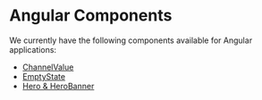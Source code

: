 # Angular Components
We currently have the following components available for Angular applications:

- [ChannelValue](https://github.com/pxblue/component-library/blob/dev/angular/docs/ChannelValue.md)
- [EmptyState](https://github.com/pxblue/component-library/blob/dev/angular/docs/EmptyState.md)
- [Hero & HeroBanner](https://github.com/pxblue/component-library/blob/dev/angular/docs/Hero.md)